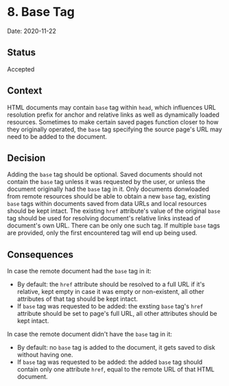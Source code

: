 # 8. Base Tag

Date: 2020-11-22

## Status

Accepted

## Context

HTML documents may contain `base` tag within `head`, which influences URL resolution prefix for anchor and relative links as well as dynamically loaded resources. Sometimes to make certain saved pages function closer to how they originally operated, the `base` tag specifying the source page's URL may need to be added to the document.

## Decision

Adding the `base` tag should be optional. Saved documents should not contain the `base` tag unless it was requested by the user, or unless the document originally had the `base` tag in it. Only documents donwloaded from remote resources should be able to obtain a new `base` tag, existing `base` tags within documents saved from data URLs and local resources should be kept intact.
The existing `href` attribute's value of the original `base` tag should be used for resolving document's relative links instead of document's own URL.
There can be only one such tag. If multiple `base` tags are provided, only the first encountered tag will end up being used.

## Consequences

In case the remote document had the `base` tag in it:
 - By default: the `href` attribute should be resolved to a full URL if it's relative, kept empty in case it was empty or non-existent, all other attributes of that tag should be kept intact.
 - If `base` tag was requested to be added: the exsting `base` tag's `href` attribute should be set to page's full URL, all other attributes should be kept intact.

In case the remote document didn't have the `base` tag in it:
 - By default: no `base` tag is added to the document, it gets saved to disk without having one.
 - If `base` tag was requested to be added: the added `base` tag should contain only one attribute `href`, equal to the remote URL of that HTML document.
